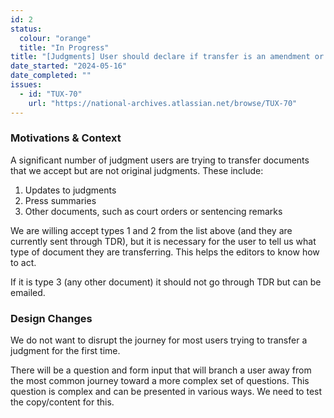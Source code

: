 ```yaml
---
id: 2
status:
  colour: "orange"
  title: "In Progress"
title: "[Judgments] User should declare if transfer is an amendment or press summary"
date_started: "2024-05-16"
date_completed: ""
issues:
  - id: "TUX-70"
    url: "https://national-archives.atlassian.net/browse/TUX-70"
---
```


### Motivations & Context

A significant number of judgment users are trying to transfer documents that we accept but are not original judgments. These include:

1. Updates to judgments
2. Press summaries
3. Other documents, such as court orders or sentencing remarks

We are willing accept types 1 and 2 from the list above (and they are currently sent through TDR), but it is necessary for the user to tell us what type of document they are transferring. This helps the editors to know how to act.

If it is type 3 (any other document) it should not go through TDR but can be emailed.

### Design Changes

We do not want to disrupt the journey for most users trying to transfer a judgment for the first time.

There will be a question and form input that will branch a user away from the most common journey toward a more complex set of questions. This question is complex and can be presented in various ways. We need to test the copy/content for this.
